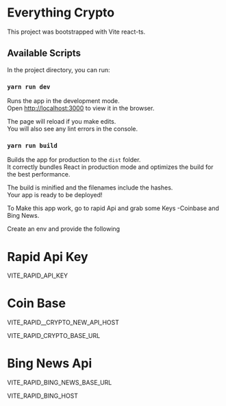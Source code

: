 # Everything Crypto 

This project was bootstrapped with Vite react-ts.

## Available Scripts

In the project directory, you can run:

### `yarn run dev`

Runs the app in the development mode.\
Open [http://localhost:3000](http://localhost:3000) to view it in the browser.

The page will reload if you make edits.\
You will also see any lint errors in the console.


### `yarn run build`

Builds the app for production to the `dist` folder.\
It correctly bundles React in production mode and optimizes the build for the best performance.

The build is minified and the filenames include the hashes.\
Your app is ready to be deployed!

To Make this app work, go to rapid Api and grab some Keys -Coinbase and Bing News.

Create an env and provide the following
# Rapid Api Key
VITE_RAPID_API_KEY

# Coin Base 
VITE_RAPID__CRYPTO_NEW_API_HOST

VITE_RAPID_CRYPTO_BASE_URL

# Bing News Api
VITE_RAPID_BING_NEWS_BASE_URL

VITE_RAPID_BING_HOST

